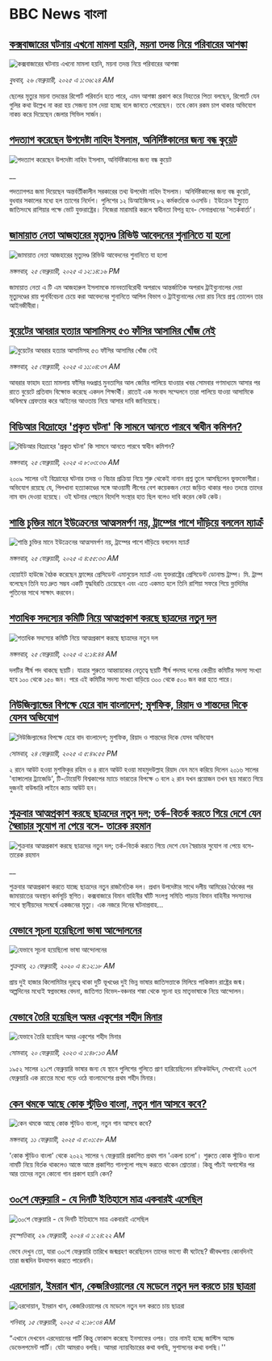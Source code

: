 # BBC News বাংলা## [কক্সবাজারের ঘটনায় এখনো মামলা হয়নি, ময়না তদন্ত নিয়ে পরিবারের আশঙ্কা](https://www.bbc.com/bengali/articles/c70wq5jr2y2o?at_campaign=githubrss)![কক্সবাজারের ঘটনায় এখনো মামলা হয়নি, ময়না তদন্ত নিয়ে পরিবারের আশঙ্কা](https://ichef.bbci.co.uk/ace/standard/240/cpsprodpb/89f6/live/465b4e00-f38a-11ef-8c03-7dfdbeeb2526.jpg)_বুধবার, ২৬ ফেব্রুয়ারী, ২০২৫ এ ১:৩৬:২৪ AM_ছেলের মৃত্যুর ময়না তদন্তের রিপোর্ট পরিবর্তন হতে পারে, এমন আশঙ্কা প্রকাশ করে নিহতের পিতা বলছেন, রিপোর্টে যেন গুলির কথা উল্লেখ না করা হয় সেজন্য চাপ দেয়া হচ্ছে বলে জানতে পেরেছেন। তবে কোন রকম চাপ থাকার অভিযোগ নাকচ করে দিয়েছেন জেলার সিভিল সার্জন।## [পদত্যাগ করেছেন উপদেষ্টা নাহিদ ইসলাম, অনির্দিষ্টকালের জন্য বন্ধ কুয়েট](https://www.bbc.co.uk/bengali/live/cwyepwp8yxdt?at_campaign=githubrss)![পদত্যাগ করেছেন উপদেষ্টা নাহিদ ইসলাম, অনির্দিষ্টকালের জন্য বন্ধ কুয়েট](https://ichef.bbci.co.uk/ace/standard/240/cpsprodpb/2a71/live/b0d18f10-f358-11ef-896e-d7e7fb1719a4.jpg)__পদত্যাগপত্র জমা দিয়েছেন অন্তর্বর্তীকালীন সরকারের তথ্য উপদেষ্টা নাহিদ ইসলাম। অনির্দিষ্টকালের জন্য বন্ধ কুয়েট, বুধবার সকালের মধ্যে হল ত্যাগের নির্দেশ। পুলিশের ১২ ডিআইজিসহ ৮২ কর্মকর্তাকে ওএসডি। ইউক্রেন ইস্যুুতে জাতিসংঘে রাশিয়ার পক্ষে ভোট যুক্তরাষ্ট্রের। নিজেরা মারামারি করলে স্বাধীনতা বিপন্ন হবে- সেনাপ্রধানের 'সতর্কবার্তা'।## [জামায়াত নেতা আজহারের মৃত্যুদণ্ড রিভিউ আবেদনের শুনানিতে যা হলো](https://www.bbc.com/bengali/articles/cwyj19wjwe2o?at_campaign=githubrss)![জামায়াত নেতা আজহারের মৃত্যুদণ্ড রিভিউ আবেদনের শুনানিতে যা হলো](https://ichef.bbci.co.uk/ace/standard/240/cpsprodpb/5d7d/live/8674c220-f365-11ef-b035-1784fd736ed6.jpg)_মঙ্গলবার, ২৫ ফেব্রুয়ারী, ২০২৫ এ ১২:১৪:১৬ PM_জামায়াত নেতা এ টি এম আজহারুল ইসলামকে মানবতাবিরোধী অপরাধে আন্তর্জাতিক অপরাধ ট্রাইব্যুনালের দেয়া মৃত্যুদণ্ডের রায় পুনর্বিবেচনা চেয়ে করা আবেদনের শুনানিতে আপিল বিভাগ ও  ট্রাইব্যুনালের দেয়া রায় নিয়ে প্রশ্ন তোলেন তার আইনজীবীরা।## [বুয়েটের আবরার হত্যার আসামিসহ ৫৩ ফাঁসির আসামির খোঁজ নেই](https://www.bbc.com/bengali/articles/c0l1zpyzn7do?at_campaign=githubrss)![বুয়েটের আবরার হত্যার আসামিসহ ৫৩ ফাঁসির আসামির খোঁজ নেই](https://ichef.bbci.co.uk/ace/standard/240/cpsprodpb/7fd8/live/1bdbae10-f35b-11ef-896e-d7e7fb1719a4.jpg)_মঙ্গলবার, ২৫ ফেব্রুয়ারী, ২০২৫ এ ১১:০৪:৩৭ AM_আবরার ফাহাদ হত্যা মামলায় ফাঁসির দণ্ডপ্রাপ্ত মুনতাসির আল জেমির পালিয়ে যাওয়ার খবর সোমবার গণমাধ্যমে আসার পর রাতে বুয়েটে প্রতিবাদ বিক্ষোভ করেছে একদল শিক্ষার্থী। রাতেই এক সংবাদ সম্মেলনে তারা পালিয়ে যাওয়া আসামিকে অবিলম্বে গ্রেফতার করে আইনের আওতায় নিয়ে আসার দাবি জানিয়েছে।## [বিডিআর বিদ্রোহের 'প্রকৃত ঘটনা' কি সামনে আনতে পারবে স্বাধীন কমিশন?](https://www.bbc.com/bengali/articles/cge19v3ewrno?at_campaign=githubrss)![বিডিআর বিদ্রোহের 'প্রকৃত ঘটনা' কি সামনে আনতে পারবে স্বাধীন কমিশন?](https://ichef.bbci.co.uk/ace/standard/240/cpsprodpb/eb34/live/38d9bbf0-f2e9-11ef-9404-33e07681dc09.jpg)_মঙ্গলবার, ২৫ ফেব্রুয়ারী, ২০২৫ এ ৮:০৩:৩৬ AM_২০০৯ সালের ওই বিদ্রোহের ঘটনার তদন্ত ও বিচার প্রক্রিয়া নিয়ে শুরু থেকেই নানান প্রশ্ন তুলে আসছিলেন ভুক্তভোগীরা। অভিযোগ রয়েছে যে, পিলখানা হত্যাকাণ্ডের সঙ্গে আওয়ামী লীগের বেশ কয়েকজন নেতা জড়িত থাকার পরও তদন্তে তাদের নাম বাদ দেওয়া হয়েছে। ওই ঘটনার পেছনে বিদেশি সংস্থার হাত ছিল বলেও দাবি করেন কেউ কেউ।## [শান্তি চুক্তির মানে ইউক্রেনের আত্মসমর্পণ নয়, ট্রাম্পের পাশে দাঁড়িয়ে বললেন ম্যাক্রঁ](https://www.bbc.com/bengali/articles/cgkmxkdpndko?at_campaign=githubrss)![শান্তি চুক্তির মানে ইউক্রেনের আত্মসমর্পণ নয়, ট্রাম্পের পাশে দাঁড়িয়ে বললেন ম্যাক্রঁ](https://ichef.bbci.co.uk/ace/standard/240/cpsprodpb/f28b/live/d4e646b0-f327-11ef-8c03-7dfdbeeb2526.jpg)_মঙ্গলবার, ২৫ ফেব্রুয়ারী, ২০২৫ এ ৪:৫৫:৩৩ AM_হোয়াইট হাউজে বৈঠক করেছেন ফ্রান্সের প্রেসিডেন্ট এমানুয়েল ম্যাক্রঁ এবং যুক্তরাষ্ট্রের প্রেসিডেন্ট ডোনাল্ড ট্রাম্প। মি. ট্রাম্প বলেছেন তিনি যত দ্রুত সম্ভব একটি যুদ্ধবিরতি চেয়েছেন এবং এতে একমত হলে তিনি রাশিয়া সফরে গিয়ে ভ্লাদিমির পুতিনের সাথে সাক্ষাৎ করবেন।## [শতাধিক সদস্যের কমিটি নিয়ে আত্মপ্রকাশ করছে ছাত্রদের নতুন দল ](https://www.bbc.com/bengali/articles/crlx3170r43o?at_campaign=githubrss)![শতাধিক সদস্যের কমিটি নিয়ে আত্মপ্রকাশ করছে ছাত্রদের নতুন দল ](https://ichef.bbci.co.uk/ace/standard/240/cpsprodpb/b9d0/live/fd006550-f2c7-11ef-9e61-71ee71f26eb1.jpg)_মঙ্গলবার, ২৫ ফেব্রুয়ারী, ২০২৫ এ ২:১৪:৪৪ AM_দলটির শীর্ষ পদ থাকছে ছয়টি। যাত্রার শুরুতে আহ্বায়কের নেতৃত্বে ছয়টি শীর্ষ পদসহ দলের কেন্দ্রীয় কমিটির সদস্য সংখ্যা হবে ১০০ থেকে ১৫০ জন। পরে এই কমিটির সদস্য সংখ্যা বাড়িয়ে ৩০০ থেকে ৫০০ জন করা হতে পারে।## [নিউজিল্যান্ডের বিপক্ষে হেরে বাদ বাংলাদেশ; মুশফিক, রিয়াদ ও শান্তদের দিকে যেসব অভিযোগ](https://www.bbc.com/bengali/articles/ckg8zp9p7x6o?at_campaign=githubrss)![নিউজিল্যান্ডের বিপক্ষে হেরে বাদ বাংলাদেশ; মুশফিক, রিয়াদ ও শান্তদের দিকে যেসব অভিযোগ](https://ichef.bbci.co.uk/ace/standard/240/cpsprodpb/38e6/live/816f7760-f2d0-11ef-84f0-69dd5e31f970.jpg)_সোমবার, ২৪ ফেব্রুয়ারী, ২০২৫ এ ৫:৪৯:৫৫ PM_২ রানে আউট হওয়া মুশফিকুর রহিম ও ৪ রানে আউট হওয়া মাহমুদউল্লাহ রিয়াদ যেন মনে করিয়ে দিলেন ২০১৬ সালের 'ব্যাঙ্গালোর ট্র্যাজেডি', টি-টোয়েন্টি বিশ্বকাপের ম্যাচে ভারতের বিপক্ষে ৩ বলে ২ রান যখন প্রয়োজন তখন ছয় মারতে গিয়ে দুজনই বাউন্ডারি লাইনে ক্যাচ আউট হন।## [শুক্রবার আত্মপ্রকাশ করছে ছাত্রদের নতুন দল; তর্ক-বিতর্ক করতে গিয়ে দেশে যেন স্বৈরাচার সুযোগ না পেয়ে বসে- তারেক রহমান](https://www.bbc.co.uk/bengali/live/cy4v7rr1y33t?at_campaign=githubrss)![শুক্রবার আত্মপ্রকাশ করছে ছাত্রদের নতুন দল; তর্ক-বিতর্ক করতে গিয়ে দেশে যেন স্বৈরাচার সুযোগ না পেয়ে বসে- তারেক রহমান](https://ichef.bbci.co.uk/ace/standard/240/cpsprodpb/cb4e/live/baffadb0-f2b7-11ef-9e61-71ee71f26eb1.jpg)__শুক্রবার আত্মপ্রকাশ করতে যাচ্ছে ছাত্রদের নতুন রাজনৈতিক দল। প্রধান উপদেষ্টার সাথে দলীয় আমিরের বৈঠকের পর জামায়াতের অবস্থান কর্মসূচি স্থগিত। কক্সবাজারে বিমান বাহিনীর ঘাঁটি সংলগ্ন সমিতি পাড়ায় বিমান বাহিনীর সদস্যদের সাথে স্থানীয়দের সংঘর্ষে একজনের মৃত্যু। এক নজরে দিনের ঘটনাপ্রবাহ...## [যেভাবে সূচনা হয়েছিলো ভাষা আন্দোলনের](https://www.bbc.com/bengali/news-51550921?at_campaign=githubrss)![যেভাবে সূচনা হয়েছিলো ভাষা আন্দোলনের](https://ichef.bbci.co.uk/ace/standard/240/cpsprodpb/4BB8/production/_110948391_gettyimages-922436162.jpg)_শুক্রবার, ২১ ফেব্রুয়ারী, ২০২০ এ ৪:১২:১৮ AM_প্রায় দুই হাজার কিলোমিটার দূরত্বে থাকা দুটি ভূখণ্ডের দুই ভিন্ন ভাষার জাতিসত্তাকে মিলিয়ে পাকিস্তান রাষ্ট্রের জন্ম। অল্পদিনের মধ্যেই স্বপ্নভঙ্গের বেদনা, জাতিগত বিভেদ-বঞ্চনার শঙ্কা থেকে সূচনা হয় মাতৃভাষাকে নিয়ে আন্দোলন।## [যেভাবে তৈরি হয়েছিল অমর একুশের শহীদ মিনার](https://www.bbc.com/bengali/news-55642678?at_campaign=githubrss)![যেভাবে তৈরি হয়েছিল অমর একুশের শহীদ মিনার](https://ichef.bbci.co.uk/ace/standard/240/cpsprodpb/73B2/production/_128681692_gettyimages-170501556.jpg)_সোমবার, ২০ ফেব্রুয়ারী, ২০২৩ এ ১:৪৮:১৩ AM_১৯৫২ সালের ২১শে ফেব্রুয়ারি ভাষার জন্য যে স্থানে পুলিশের গুলিতে প্রাণ হারিয়েছিলেন রফিকউদ্দিন, সেখানেই ২৩শে ফেব্রুয়ারি এক রাতের মধ্যে গড়ে ওঠে বাংলাদেশের প্রথম শহীদ মিনার।## [কেন থমকে আছে কোক স্টুডিও বাংলা, নতুন গান আসবে কবে?](https://www.bbc.com/bengali/articles/c93q6en9dw3o?at_campaign=githubrss)![কেন থমকে আছে কোক স্টুডিও বাংলা, নতুন গান আসবে কবে?](https://ichef.bbci.co.uk/ace/standard/240/cpsprodpb/7e5d/live/1b55c080-e54a-11ef-ac06-c704ef511fd5.jpg)_মঙ্গলবার, ১১ ফেব্রুয়ারী, ২০২৫ এ ৫:০১:৫৮ AM_'কোক স্টুডিও বাংলা' থেকে ২০২২ সালের ৭ ফেব্রুয়ারি প্রকাশিত প্রথম গান 'একলা চলো'। শুরুতে কোক স্টুডিও বাংলা নামটি নিয়ে বির্তক থাকলেও আস্তে আস্তে প্রকাশিত গানগুলো পছন্দ করতে থাকেন শ্রোতারা। কিন্তু পাঁচই অগাস্টের পর আর তাদের নতুন কোনো গান প্রকাশ হয়নি কেন?## [৩০শে ফেব্রুয়ারি - যে দিনটি ইতিহাসে মাত্র একবারই এসেছিল](https://www.bbc.com/bengali/articles/cz4d70ql8pgo?at_campaign=githubrss)![৩০শে ফেব্রুয়ারি - যে দিনটি ইতিহাসে মাত্র একবারই এসেছিল](https://ichef.bbci.co.uk/ace/standard/240/cpsprodpb/3925/live/5c43f020-d62e-11ee-8f28-259790e80bba.jpg)_বৃহস্পতিবার, ২৯ ফেব্রুয়ারী, ২০২৪ এ ১:২৪:২২ AM_ভেবে দেখুন তো, যারা ৩০শে ফেব্রুয়ারি তারিখে জন্মগ্রহণ করেছিলেন তাদের ভাগ্যে কী ঘটেছে? জীবদ্দশায় কোনদিনই তারা জন্মদিন উদযাপন করতে পারেননি।## [এরদোয়ান, ইমরান খান, কেজরিওয়ালের যে মডেলে নতুন দল করতে চায় ছাত্ররা ](https://www.bbc.com/bengali/articles/c8xqz4l08vlo?at_campaign=githubrss)![এরদোয়ান, ইমরান খান, কেজরিওয়ালের যে মডেলে নতুন দল করতে চায় ছাত্ররা ](https://ichef.bbci.co.uk/ace/standard/240/cpsprodpb/10dc/live/f5609a90-ead4-11ef-bd1b-d536627785f2.jpg)_শনিবার, ১৫ ফেব্রুয়ারী, ২০২৫ এ ২:১৮:৩৪ AM_“এখানে দেখবেন এরদেয়ানের পার্টি কিন্তু ফোকাস করেছে ইনসাফের ওপর। তার নামই হচ্ছে জাস্টিস অ্যান্ড ডেভেলপমেন্ট পার্টি। যেটা আমরাও বলছি। আমরা ন্যায়বিচারের কথা বলছি, সুশাসনের কথা বলছি।''